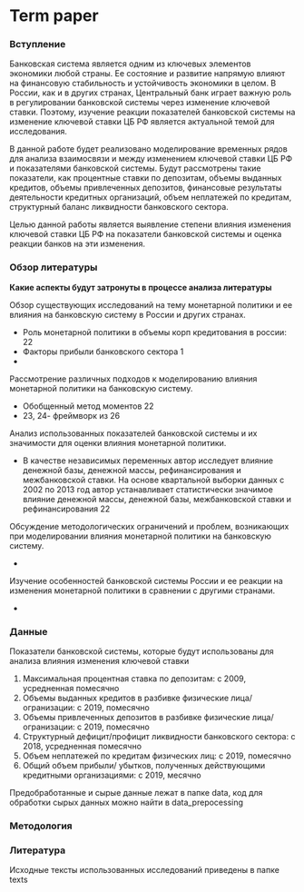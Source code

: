 # Term paper

### Вступление

Банковская система является одним из ключевых элементов экономики любой страны. Ее состояние и развитие напрямую влияют на финансовую стабильность и устойчивость экономики в целом. В России, как и в других странах, Центральный банк играет важную роль в регулировании банковской системы через изменение ключевой ставки. Поэтому, изучение реакции показателей банковской системы на изменение ключевой ставки ЦБ РФ является актуальной темой для исследования.

В данной работе будет реализовано моделирование временных рядов для анализа взаимосвязи и между изменением ключевой ставки ЦБ РФ и показателями банковской системы. Будут рассмотрены такие показатели, как процентные ставки по депозитам, объемы выданных кредитов, объемы привлеченных депозитов, финансовые результаты деятельности кредитных организаций, объем неплатежей по кредитам, структурный баланс ликвидности банковского сектора. 

Целью данной работы является выявление степени влияния изменения ключевой ставки ЦБ РФ на показатели банковской системы и оценка реакции банков на эти изменения. 

### Обзор литературы

**Какие аспекты будут затронуты в процессе анализа литературы** 

Обзор существующих исследований на тему монетарной политики и ее влияния на банковскую систему в России и других странах.

- Роль монетарной политики в объемы корп кредитования в россии: 22
- Факторы прибыли банковского сектора 1
- 

Рассмотрение различных подходов к моделированию влияния монетарной политики на банковскую систему.

- Обобщенный метод моментов 22
- 23, 24- фреймворк из 26

Анализ использованных показателей банковской системы и их значимости для оценки влияния монетарной политики.

- В качестве независимых переменных автор исследует влияние денежной базы, денежной массы, рефинансирования и межбанковской ставки. На основе квартальной выборки данных с 2002 по 2013 год автор устанавливает статистически значимое влияние денежной массы, денежной базы, межбанковской ставки и рефинансирования 22

Обсуждение методологических ограничений и проблем, возникающих при моделировании влияния монетарной политики на банковскую систему.

- 

Изучение особенностей банковской системы России и ее реакции на изменения монетарной политики в сравнении с другими странами.

- 

### Данные

Показатели банковской системы, которые будут использованы для анализа влияния изменения ключевой ставки 

1. Максимальная процентная ставка по депозитам: с 2009, усредненная помесячно
2. Объемы выданных кредитов в разбивке физические лица/огранизации: с 2019, помесячно 
3. Объемы привлеченных депозитов в разбивке физические лица/огранизации: с 2019, помесячно 
4. Структурный дефицит/профицит ликвидности банковского сектора: с 2018, усредненная помесячно
5. Объем неплатежей по кредитам физических лиц: с 2019, помесячно 
6. Общий объем прибыли/ убытков, полученных действующими кредитными организациями: с 2019, месячно 

Предобработанные и сырые данные лежат в папке data, код для обработки сырых данных можно найти в data_prepocessing

### Методология

### Литература

Исходные тексты использованных исследований приведены в папке texts
